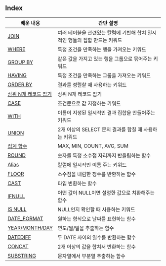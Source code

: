 ## Index
| **배운 내용** | **간단 설명** |
| --- | --- |
| [JOIN](https://github.com/gitubanana/SQL_study/tree/main/SQL_kit/group_by/%EC%84%B1%EB%B6%84%EC%9C%BC%EB%A1%9C_%EA%B5%AC%EB%B6%84%EC%9C%BC%EB%A1%9C_%EC%95%84%EC%9D%B4%EC%8A%A4%ED%81%AC%EB%A6%BC_%EC%B4%9D%EC%A3%BC%EB%AC%B8%EB%9F%89#join) | 여러 테이블을 관련있는 칼럼에 기반해 합쳐 일시적인 행들의 집합 만드는 키워드 |
| [WHERE](https://github.com/gitubanana/SQL_study/tree/main/SQL_kit/select/%EA%B0%95%EC%9B%90%EB%8F%84%EC%97%90_%EC%9C%84%EC%B9%98%ED%95%9C_%EC%83%9D%EC%82%B0%EA%B3%B5%EC%9E%A5_%EB%AA%A9%EB%A1%9D_%EC%B6%9C%EB%A0%A5%ED%95%98%EA%B8%B0#where) | 특정 조건을 만족하는 행을 가져오는 키워드 |
| [GROUP BY](https://github.com/gitubanana/SQL_study/tree/main/SQL_kit/select/%EC%9E%AC%EA%B5%AC%EB%A7%A4%EA%B0%80_%EC%9D%BC%EC%96%B4%EB%82%9C_%EC%83%81%ED%92%88%EA%B3%BC_%ED%9A%8C%EC%9B%90_%EB%A6%AC%EC%8A%A4%ED%8A%B8_%EA%B5%AC%ED%95%98%EA%B8%B0#group-by) | 같은 값을 가지고 있는 행을 그룹으로 묶어주는 키워드 |
| [HAVING](https://github.com/gitubanana/SQL_study/tree/main/SQL_kit/select/%EC%9E%AC%EA%B5%AC%EB%A7%A4%EA%B0%80_%EC%9D%BC%EC%96%B4%EB%82%9C_%EC%83%81%ED%92%88%EA%B3%BC_%ED%9A%8C%EC%9B%90_%EB%A6%AC%EC%8A%A4%ED%8A%B8_%EA%B5%AC%ED%95%98%EA%B8%B0#having) | 특정 조건을 만족하는 그룹을 가져오는 키워드 |
| [ORDER BY](https://github.com/gitubanana/SQL_study/tree/main/SQL_kit/select/%EC%9D%B8%EA%B8%B0%EC%9E%88%EB%8A%94_%EC%95%84%EC%9D%B4%EC%8A%A4%ED%81%AC%EB%A6%BC#order-by) | 결과를 정렬할 때 사용하는 키워드 |
| [상위 N개 레코드 잡기](https://github.com/gitubanana/SQL_study/tree/main/SQL_kit/select/%EC%83%81%EC%9C%84_n%EA%B0%9C_%EB%A0%88%EC%BD%94%EB%93%9C#%EC%83%81%EC%9C%84-n-%EA%B0%9C-%EB%A0%88%EC%BD%94%EB%93%9C-%EC%9E%A1%EA%B8%B0) | 상위 N개 레코드 잡기 |
| [CASE](https://github.com/gitubanana/SQL_study/tree/main/SQL_kit/string_date/%EC%A1%B0%EA%B1%B4%EC%97%90_%EB%B6%80%ED%95%A9%ED%95%98%EB%8A%94_%EC%A4%91%EA%B3%A0%EA%B1%B0%EB%9E%98_%EC%83%81%ED%83%9C_%EC%A1%B0%ED%9A%8C%ED%95%98%EA%B8%B0#case) | 조건문으로 값 지정하는 키워드 |
| [WITH](https://github.com/gitubanana/SQL_study/tree/main/SQL_kit/string_date/%EC%9E%90%EB%8F%99%EC%B0%A8_%EB%8C%80%EC%97%AC_%EA%B8%B0%EB%A1%9D_%EB%B3%84_%EB%8C%80%EC%97%AC_%EA%B8%88%EC%95%A1_%EA%B5%AC%ED%95%98%EA%B8%B0#with-common-table-expressions) | 이름이 지정된 일시적인 결과 집합을 만들어주는 키워드 |
| [UNION](https://github.com/gitubanana/SQL_study/tree/main/SQL_kit/select/%EC%98%A4%ED%94%84%EB%9D%BC%EC%9D%B8_%EC%98%A8%EB%9D%BC%EC%9D%B8_%ED%8C%90%EB%A7%A4_%EB%8D%B0%EC%9D%B4%ED%84%B0_%ED%86%B5%ED%95%A9%ED%95%98%EA%B8%B0) | 2개 이상의 SELECT 문의 결과를 합칠 때 사용하는 키워드 |
| [집계 함수](https://github.com/gitubanana/SQL_study/tree/main/SQL_kit/sum_max_min#%EC%A7%91%EA%B3%84%ED%95%A8%EC%88%98aggregate-function) | MAX, MIN, COUNT, AVG, SUM |
| [ROUND](https://github.com/gitubanana/SQL_study/tree/main/SQL_kit/select/%ED%8F%89%EA%B7%A0_%EC%9D%BC%EC%9D%BC_%EB%8C%80%EC%97%AC_%EC%9A%94%EA%B8%88_%EA%B5%AC%ED%95%98%EA%B8%B0#round) | 숫자를 특정 소수점 자리까지 반올림하는 함수 |
| [Alias](https://github.com/gitubanana/SQL_study/tree/main/SQL_kit/select/12%EC%84%B8_%EC%9D%B4%ED%95%98%EC%9D%B8_%EC%97%AC%EC%9E%90_%ED%99%98%EC%9E%90_%EB%AA%A9%EB%A1%9D_%EC%B6%9C%EB%A0%A5%ED%95%98%EA%B8%B0#alias) | 칼럼에 일시적인 이름 주는 키워드 |
| [FLOOR](https://github.com/gitubanana/SQL_study/tree/main/SQL_kit/group_by/%EA%B0%80%EA%B2%A9%EB%8C%80_%EB%B3%84_%EC%83%81%ED%92%88_%EA%B0%9C%EC%88%98_%EA%B5%AC%ED%95%98%EA%B8%B0#floor) | 소수점을 내림한 정수를 반환하는 함수 |
| [CAST](https://github.com/gitubanana/SQL_study/tree/main/SQL_kit/group_by/%EA%B0%80%EA%B2%A9%EB%8C%80_%EB%B3%84_%EC%83%81%ED%92%88_%EA%B0%9C%EC%88%98_%EA%B5%AC%ED%95%98%EA%B8%B0#cast) | 타입 변환하는 함수 |
| [IFNULL](https://github.com/gitubanana/SQL_study/tree/main/SQL_kit/select/12%EC%84%B8_%EC%9D%B4%ED%95%98%EC%9D%B8_%EC%97%AC%EC%9E%90_%ED%99%98%EC%9E%90_%EB%AA%A9%EB%A1%9D_%EC%B6%9C%EB%A0%A5%ED%95%98%EA%B8%B0#ifnull) | 어떤 값이 NULL이면 설정한 값으로 치환해주는 함수 |
| [IS NULL](https://github.com/gitubanana/SQL_study/tree/main/SQL_kit/select/3%EC%9B%94%EC%97%90_%ED%83%9C%EC%96%B4%EB%82%9C_%EC%97%AC%EC%84%B1_%ED%9A%8C%EC%9B%90_%EB%AA%A9%EB%A1%9D_%EC%B6%9C%EB%A0%A5%ED%95%98%EA%B8%B0#is-null) | NULL인지 확인할 때 사용하는 키워드 |
| [DATE_FORMAT](https://github.com/gitubanana/SQL_study/tree/main/SQL_kit/select/%EC%A1%B0%EA%B1%B4%EC%97%90_%EB%A7%9E%EB%8A%94_%EB%8F%84%EC%84%9C_%EB%A6%AC%EC%8A%A4%ED%8A%B8_%EC%B6%9C%EB%A0%A5%ED%95%98%EA%B8%B0#date_format) | 원하는 형식으로 날짜를 표현하는 함수 |
| [YEAR/MONTH/DAY](https://github.com/gitubanana/SQL_study/tree/main/SQL_kit/select/%EC%A1%B0%EA%B1%B4%EC%97%90_%EB%A7%9E%EB%8A%94_%EB%8F%84%EC%84%9C_%EB%A6%AC%EC%8A%A4%ED%8A%B8_%EC%B6%9C%EB%A0%A5%ED%95%98%EA%B8%B0#date_format) | 연도/월/일을 추출하는 함수 |
| [DATEDIFF](https://github.com/gitubanana/SQL_study/tree/main/SQL_kit/string_date/%EC%9E%90%EB%8F%99%EC%B0%A8_%EB%8C%80%EC%97%AC_%EA%B8%B0%EB%A1%9D%EC%97%90%EC%84%9C_%EC%9E%A5%EA%B8%B0_%EB%8B%A8%EA%B8%B0_%EB%8C%80%EC%97%AC_%EA%B5%AC%EB%B6%84%ED%95%98%EA%B8%B0#datediff) | 두 DATE 사이의 일수를 반환하는 함수 |
| [CONCAT](https://github.com/gitubanana/SQL_study/tree/main/SQL_kit/string_date/%EC%A1%B0%ED%9A%8C%EC%88%98%EA%B0%80_%EA%B0%80%EC%9E%A5_%EB%A7%8E%EC%9D%80_%EC%A4%91%EA%B3%A0%EA%B1%B0%EB%9E%98_%EA%B2%8C%EC%8B%9C%ED%8C%90%EC%9D%98_%EC%B2%A8%EB%B6%80%ED%8C%8C%EC%9D%BC_%EC%A1%B0%ED%9A%8C%ED%95%98%EA%B8%B0#concat) | 2개 이상의 값을 합쳐서 반환하는 함수 |
| [SUBSTRING](https://github.com/gitubanana/SQL_study/tree/main/SQL_kit/string_date/%EC%B9%B4%ED%85%8C%EA%B3%A0%EB%A6%AC%EB%B3%84_%EC%83%81%ED%92%88_%EA%B0%9C%EC%88%98_%EA%B5%AC%ED%95%98%EA%B8%B0#substring) | 문자열에서 부분열 추출하는 함수 |


